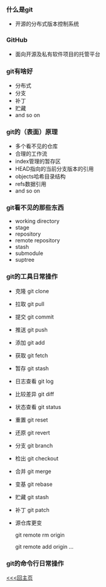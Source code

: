 ### 什么是git
+ 开源的分布式版本控制系统
### GitHub
+ 面向开源及私有软件项目的托管平台
### git有啥好
+ 分布式
+ 分支
+ 补丁
+ 贮藏
+ and so on
### git的（表面）原理
+ 多个看不见的仓库
+ 合理的工作流
+ index管理的暂存区
+ HEAD指向的当前分支版本的引用
+ objects哈希目录结构
+ refs数据引用
+ and so on
### git看不见的那些东西
+ working directory
+ stage
+ repository
+ remote repository
+ stash
+ submodule
+ suptree

### git的工具日常操作
+ 克隆 git clone
+ 拉取 git pull
+ 提交 git commit
+ 推送 git push
+ 添加 git add

+ 获取 git fetch
+ 暂存 git stash

+ 日志查看 git log
+ 比较差异 git diff
+ 状态查看 git status

+ 重置 git reset
+ 还原 git revert

+ 分支 git branch
+ 检出 git checkout

+ 合并 git merge
+ 变基 git rebase

+ 贮藏 git stash
+ 补丁 git patch

+ 源仓库更变

    git remote rm origin


    git remote add origin ...



### git的命令行日常操作

[<<<回主页](https://github.com/ora-cat/UE4Handbook)